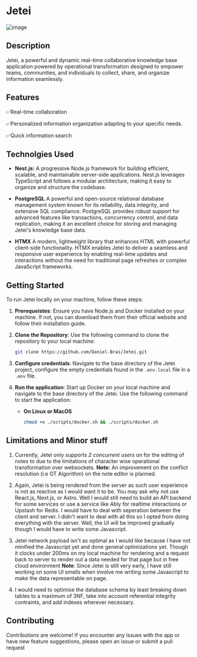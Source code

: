 # Jetei

![image](https://github.com/Daniel-Brai/Jetei/assets/88239970/e6a4e59c-3859-4586-83b9-2a284af08e78)

## Description

Jetei, a powerful and dynamic real-time collaborative knowledge base application powered by operational transformation designed to empower teams, communities, and individuals to collect, share, and organize information seamlessly.

## Features

<p>✅Real-time collaboration</p>
<p>✅Personalized information organization adapting to your specific needs.</p>
<p>✅Quick information search</p>

## Technolgies Used

* **Nest.js:** A progressive Node.js framework for building efficient, scalable, and maintainable server-side applications. Nest.js leverages TypeScript and follows a modular architecture, making it easy to organize and structure the codebase.
  
* **PostgreSQL** A powerful and open-source relational database management system known for its reliability, data integrity, and extensive SQL compliance. PostgreSQL provides robust support for advanced features like transactions, concurrency control, and data replication, making it an excellent choice for storing and managing Jetei's knowledge base data.
  
* **HTMX** A modern, lightweight library that enhances HTML with powerful client-side functionality. HTMX enables Jetei to deliver a seamless and responsive user experience by enabling real-time updates and interactions without the need for traditional page refreshes or complex JavaScript frameworks.

## Getting Started

To run Jetei locally on your machine, follow these steps:

1. **Prerequeistes**: Ensure you have Node.js and Docker installed on your machine. If not, you can download them from their official website and follow their installation guide.

2. **Clone the Repository**: Use the following command to clone the repository to your local machine:

   ```bash
   git clone https://github.com/Daniel-Brai/Jetei.git
   ```

3. **Configure credentials**: Navigate to the base directory of the Jetei project, configure the empty credentials found in the `.env.local` file in  a `.env` file.

4. **Run the application**: Start up Docker on your local machine and navigate to the base directory of the Jetei. Use the following command to start the application:

    * **On Linux or MacOS**

      ```bash
      chmod +x ./scripts/docker.sh && ./scripts/docker.sh
      ```


## Limitations and Minor stuff

1. Currently, Jetei only supports *2 concurrent users* on for the editing of notes to due to the limitations of character wise operational transformation over websockets. **Note:** An improvement on the conflict resolution (i.e OT Algorithm) on the note editor is planned.

2. Again, Jetei is being rendered from the server as such user experience is not as reactive as I would want it to be. You may ask why not use React.js, Next.js, or Astro. Well I would still need to build an API backend for some services or use a service like Ably for realtime interactions or Upstash for Redis. I would have to deal with seperation between the client and server. I didn't want to deal with all this so I opted from doing everything with the server. Well, the UI will be improved gradually though I would have to write some Javascript.

3. Jetei network payload isn't as optimal as I would like because I have not minified the Javascript yet and done general optimizations yet. Though it clocks under 200ms on my local machine for rendering and a request back to server to render out a data needed for that page but in free cloud environment **Note**: Since Jetei is still very early, I have still working on some UI smells when involve me writing some Javascript to make the data representable on page.

4. I would need to optimise the database schema by least breaking down tables to a maximum of 3NF, take into account referential integrity contraints, and add indexes wherever necessary.

## Contributing

Contributions are welcome! If you encounter any issues with the app or have new feature suggestions, please open an issue or submit a pull request
